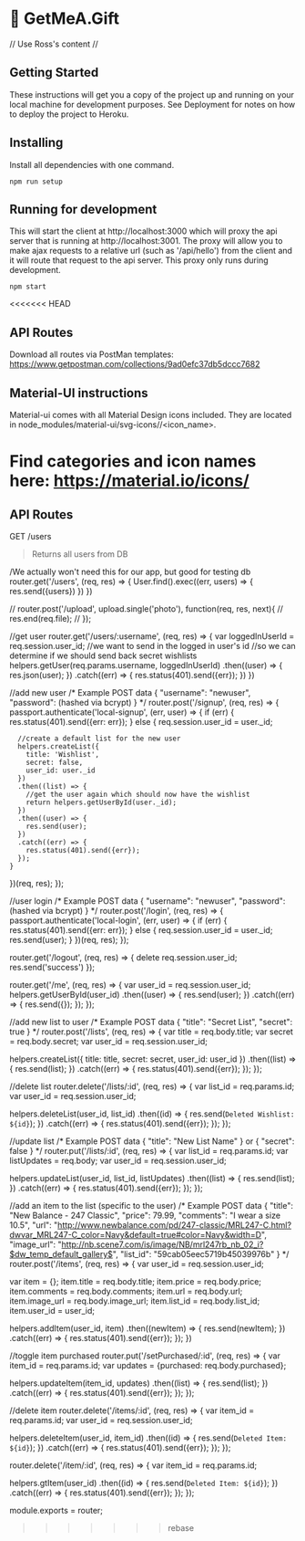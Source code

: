 # 🎁 GetMeA.Gift

// Use Ross's content //

## Getting Started

These instructions will get you a copy of the project up and running on your local machine for development purposes. See Deployment for notes on how to deploy the project to Heroku.

## Installing

Install all dependencies with one command.
```
npm run setup
```

## Running for development

This will start the client at http://localhost:3000 which will proxy the api server that is running at http://localhost:3001. The proxy will allow you to make ajax requests to a relative url (such as '/api/hello') from the client and it will route that request to the api server. This proxy only runs during development.
```
npm start
```
<<<<<<< HEAD
## API Routes

Download all routes via PostMan templates:
https://www.getpostman.com/collections/9ad0efc37db5dccc7682

## Material-UI instructions

Material-ui comes with all Material Design icons included. They are located in node_modules/material-ui/svg-icons/<category>/<icon_name>.

Find categories and icon names here: https://material.io/icons/
=======

## API Routes

GET /users
> Returns all users from DB

/We actually won't need this for our app, but good for testing db
router.get('/users', (req, res) => {
  User.find().exec((err, users) => {
    res.send({users})
  })
})

// router.post('/upload', upload.single('photo'), function(req, res, next){
//   res.end(req.file);
// });

//get user
router.get('/users/:username', (req, res) => {
  var loggedInUserId = req.session.user_id;
  //we want to send in the logged in user's id
  //so we can determine if we should send back secret wishlists
  helpers.getUser(req.params.username, loggedInUserId)
  .then((user) => {
    res.json(user);
  })
  .catch((err) => {
    res.status(401).send({err});
  })
})

//add new user
/* Example POST data
{
	"username": "newuser",
	"password": (hashed via bcrypt)
}
*/
router.post('/signup', (req, res) => {
  passport.authenticate('local-signup', (err, user) => {
    if (err) {
      res.status(401).send({err: err});
    } else {
      req.session.user_id = user._id;

      //create a default list for the new user
      helpers.createList({
        title: 'Wishlist',
        secret: false,
        user_id: user._id
      })
      .then((list) => {
        //get the user again which should now have the wishlist
        return helpers.getUserById(user._id);
      })
      .then((user) => {
        res.send(user);
      })
      .catch((err) => {
        res.status(401).send({err});
      });
    }
  })(req, res);
});

//user login
/* Example POST data
{
	"username": "newuser",
	"password": (hashed via bcrypt)
}
*/
router.post('/login', (req, res) => {
  passport.authenticate('local-login', (err, user) => {
    if (err) {
      res.status(401).send({err: err});
    } else {
      req.session.user_id = user._id;
      res.send(user);
    }
  })(req, res);
});


router.get('/logout', (req, res) => {
  delete req.session.user_id;
  res.send('success')
});

router.get('/me', (req, res) => {
  var user_id = req.session.user_id;
  helpers.getUserById(user_id)
  .then((user) => {
    res.send(user);
  })
  .catch((err) => {
    res.send({});
  });
});

//add new list to user
/* Example POST data
{
	"title": "Secret List",
	"secret": true
}
*/
router.post('/lists', (req, res) => {
  var title = req.body.title;
  var secret = req.body.secret;
  var user_id = req.session.user_id;

  helpers.createList({
    title: title,
    secret: secret,
    user_id: user_id
  })
  .then((list) => {
    res.send(list);
  })
  .catch((err) => {
    res.status(401).send({err});
  });
});


//delete list
router.delete('/lists/:id', (req, res) => {
  var list_id = req.params.id;
  var user_id = req.session.user_id;

  helpers.deleteList(user_id, list_id)
  .then((id) => {
    res.send(`Deleted Wishlist: ${id}`);
  })
  .catch((err) => {
    res.status(401).send({err});
  });
});


//update list
/* Example POST data
{
	"title": "New List Name"
}
or
{
	"secret": false
}
*/
router.put('/lists/:id', (req, res) => {
  var list_id = req.params.id;
  var listUpdates = req.body;
  var user_id = req.session.user_id;

  helpers.updateList(user_id, list_id, listUpdates)
  .then((list) => {
    res.send(list);
  })
  .catch((err) => {
    res.status(401).send({err});
  });
});


//add an item to the list (specific to the user)
/* Example POST data
{
	"title": "New Balance - 247 Classic",
  "price": 79.99,
  "comments": "I wear a size 10.5",
  "url": "http://www.newbalance.com/pd/247-classic/MRL247-C.html?dwvar_MRL247-C_color=Navy&default=true#color=Navy&width=D",
  "image_url": "http://nb.scene7.com/is/image/NB/mrl247rb_nb_02_i?$dw_temp_default_gallery$",
  "list_id": "59cab05eec5719b45039976b"
}
*/
router.post('/items', (req, res) => {
  var user_id = req.session.user_id;

  var item = {};
  item.title = req.body.title;
  item.price = req.body.price;
  item.comments = req.body.comments;
  item.url = req.body.url;
  item.image_url = req.body.image_url;
  item.list_id = req.body.list_id;
  item.user_id = user_id;

  helpers.addItem(user_id, item)
  .then((newItem) => {
    res.send(newItem);
  })
  .catch((err) => {
    res.status(401).send({err});
  });
})

//toggle item purchased
router.put('/setPurchased/:id', (req, res) => {
  var item_id = req.params.id;
  var updates = {purchased: req.body.purchased};

  helpers.updateItem(item_id, updates)
  .then((list) => {
    res.send(list);
  })
  .catch((err) => {
    res.status(401).send({err});
  });
});

//delete item
router.delete('/items/:id', (req, res) => {
  var item_id = req.params.id;
  var user_id = req.session.user_id;

  helpers.deleteItem(user_id, item_id)
  .then((id) => {
    res.send(`Deleted Item: ${id}`);
  })
  .catch((err) => {
    res.status(401).send({err});
  });
});

router.delete('/item/:id', (req, res) => {
  var item_id = req.params.id;

  helpers.gtItem(user_id)
  .then((id) => {
    res.send(`Deleted Item: ${id}`);
  })
  .catch((err) => {
    res.status(401).send({err});
  });
});


module.exports = router;
>>>>>>> rebase
